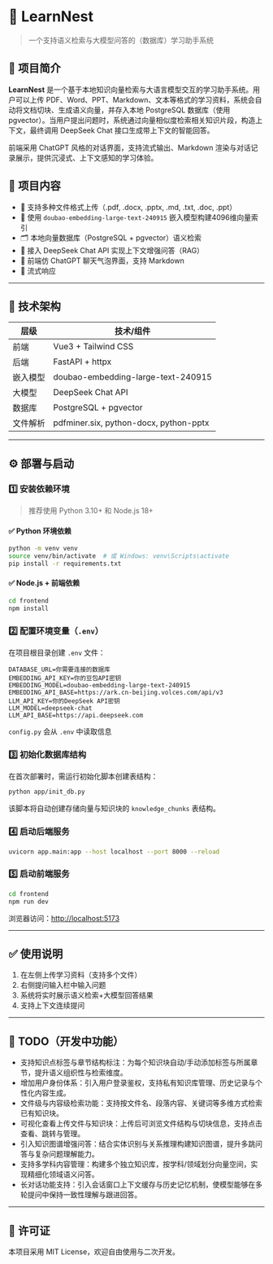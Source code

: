 # 🪺 LearnNest

> 一个支持语义检索与大模型问答的（数据库）学习助手系统

## 📘 项目简介

**LearnNest** 是一个基于本地知识向量检索与大语言模型交互的学习助手系统。用户可以上传 PDF、Word、PPT、Markdown、文本等格式的学习资料，系统会自动将文档切块、生成语义向量，并存入本地 PostgreSQL 数据库（使用 pgvector）。当用户提出问题时，系统通过向量相似度检索相关知识片段，构造上下文，最终调用 DeepSeek Chat 接口生成带上下文的智能回答。

前端采用 ChatGPT 风格的对话界面，支持流式输出、Markdown 渲染与对话记录展示，提供沉浸式、上下文感知的学习体验。

## 🚀 项目内容

* 📄 支持多种文件格式上传（.pdf, .docx, .pptx, .md, .txt, .doc, .ppt）
* 🧠 使用 `doubao-embedding-large-text-240915` 嵌入模型构建4096维向量索引
* 🗂 本地向量数据库（PostgreSQL + pgvector）语义检索
* 🤖 接入 DeepSeek Chat API 实现上下文增强问答（RAG）
* 💬 前端仿 ChatGPT 聊天气泡界面，支持 Markdown
* 🔁 流式响应

---

## 🧱 技术架构

| 层级   | 技术/组件                                  |
| ---- | -------------------------------------- |
| 前端   | Vue3 + Tailwind CSS                    |
| 后端   | FastAPI + httpx                        |
| 嵌入模型 | doubao-embedding-large-text-240915     |
| 大模型  | DeepSeek Chat API                      |
| 数据库  | PostgreSQL + pgvector                  |
| 文件解析 | pdfminer.six, python-docx, python-pptx |

---

## ⚙️ 部署与启动

### 1️⃣ 安装依赖环境

> 推荐使用 Python 3.10+ 和 Node.js 18+

#### ✅ Python 环境依赖

```bash
python -m venv venv
source venv/bin/activate  # 或 Windows: venv\Scripts\activate
pip install -r requirements.txt
```

#### ✅ Node.js + 前端依赖

```bash
cd frontend
npm install
```

### 2️⃣ 配置环境变量（`.env`）

在项目根目录创建 `.env` 文件：

```env
DATABASE_URL=你需要连接的数据库
EMBEDDING_API_KEY=你的豆包API密钥
EMBEDDING_MODEL=doubao-embedding-large-text-240915
EMBEDDING_API_BASE=https://ark.cn-beijing.volces.com/api/v3
LLM_API_KEY=你的DeepSeek API密钥
LLM_MODEL=deepseek-chat
LLM_API_BASE=https://api.deepseek.com
```

`config.py` 会从 `.env` 中读取信息

### 3️⃣ 初始化数据库结构

在首次部署时，需运行初始化脚本创建表结构：

```bash
python app/init_db.py
```

该脚本将自动创建存储向量与知识块的 `knowledge_chunks` 表结构。

### 4️⃣ 启动后端服务

```bash
uvicorn app.main:app --host localhost --port 8000 --reload
```

### 5️⃣ 启动前端服务

```bash
cd frontend
npm run dev
```

浏览器访问：[http://localhost:5173](http://localhost:5173)

---

## ✅ 使用说明

1. 在左侧上传学习资料（支持多个文件）
2. 右侧提问输入栏中输入问题
3. 系统将实时展示语义检索+大模型回答结果
4. 支持上下文连续提问

---

## 📌 TODO（开发中功能）

* 支持知识点标签与章节结构标注：为每个知识块自动/手动添加标签与所属章节，提升语义组织性与检索维度。
* 增加用户身份体系：引入用户登录鉴权，支持私有知识库管理、历史记录与个性化内容生成。
* 文件级与内容级检索功能：支持按文件名、段落内容、关键词等多维方式检索已有知识块。
* 可视化查看上传文件与知识块：上传后可浏览文件结构与切块信息，支持点击查看、跳转与管理。
* 引入知识图谱增强问答：结合实体识别与关系推理构建知识图谱，提升多跳问答与复杂问题理解能力。
* 支持多学科内容管理：构建多个独立知识库，按学科/领域划分向量空间，实现精细化领域语义问答。
* 长对话功能支持：引入会话窗口上下文缓存与历史记忆机制，使模型能够在多轮提问中保持一致性理解与跟进回答。

---

## 📄 许可证

本项目采用 MIT License，欢迎自由使用与二次开发。

